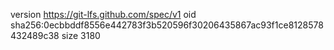version https://git-lfs.github.com/spec/v1
oid sha256:0ecbbddf8556e442783f3b520596f30206435867ac93f1ce8128578432489c38
size 3180
